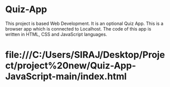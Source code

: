 # Quiz-App
This project is based Web Development. It is an optional Quiz App. This is a browser app which is connected to Localhost. The code of this app is written in HTML, CSS and JavaScript languages.
# file:///C:/Users/SIRAJ/Desktop/Project/project%20new/Quiz-App-JavaScript-main/index.html
